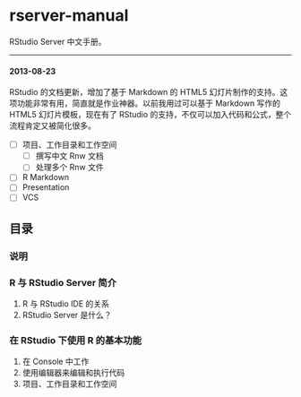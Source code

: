 rserver-manual
==============

RStudio Server 中文手册。


---


#### 2013-08-23

RStudio 的文档更新，增加了基于 Markdown 的 HTML5 幻灯片制作的支持。这项功能非常有用，简直就是作业神器。以前我用过可以基于 Markdown 写作的 HTML5 幻灯片模板，现在有了 RStudio 的支持，不仅可以加入代码和公式，整个流程肯定又被简化很多。


- [ ] 项目、工作目录和工作空间
	- [ ] 撰写中文 Rnw 文档
	- [ ] 处理多个 Rnw 文件
- [ ] R Markdown
- [ ] Presentation
- [ ] VCS

## 目录

### 说明

### R 与 RStudio Server 简介

1. R 与 RStudio IDE 的关系
2. RStudio Server 是什么？

### 在 RStudio 下使用 R 的基本功能 

1. 在 Console 中工作
2. 使用编辑器来编辑和执行代码
3. 项目、工作目录和工作空间
